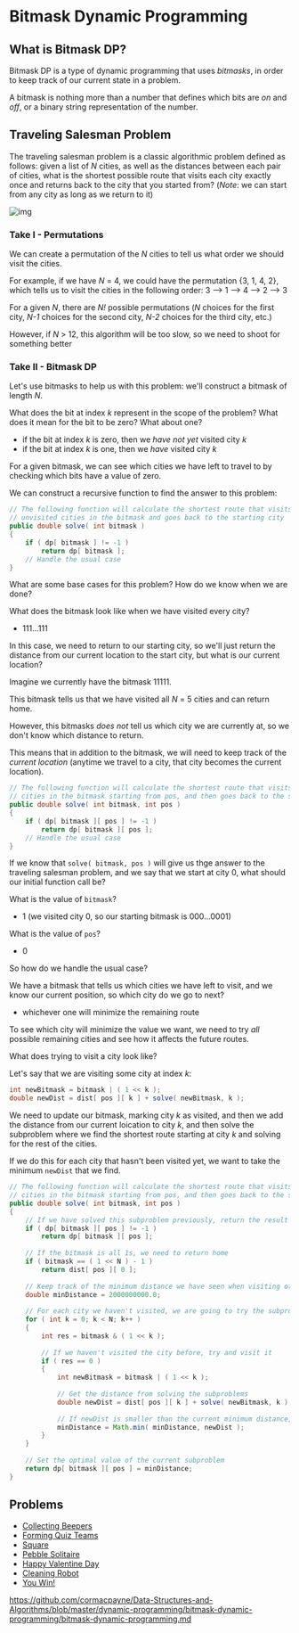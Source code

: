 # Bitmask Dynamic Programming

## What is Bitmask DP?

Bitmask DP is a type of dynamic programming that uses _bitmasks_, in order to keep track of our current state in a problem.

A bitmask is nothing more than a number that defines which bits are _on_ and _off_, or a binary string representation of the number.

## Traveling Salesman Problem

The traveling salesman problem is a classic algorithmic problem defined as follows: given a list of _N_ cities, as well as the distances between each pair of cities, what is the shortest possible route that visits each city exactly once and returns back to the city that you started from? (_Note_: we can start from any city as long as we return to it)

![img](https://upload.wikimedia.org/wikipedia/commons/thumb/1/11/GLPK_solution_of_a_travelling_salesman_problem.svg/240px-GLPK_solution_of_a_travelling_salesman_problem.svg.png)

### Take I - Permutations

We can create a permutation of the _N_ cities to tell us what order we should visit the cities.

For example, if we have _N_ = 4, we could have the permutation {3, 1, 4, 2}, which tells us to visit the cities in the following order: 3 --> 1 --> 4 --> 2 --> 3

For a given _N_, there are _N!_ possible permutations (_N_ choices for the first city, _N-1_ choices for the second city, _N-2_ choices for the third city, etc.)

However, if _N_ > 12, this algorithm will be too slow, so we need to shoot for something better

### Take II - Bitmask DP

Let's use bitmasks to help us with this problem: we'll construct a bitmask of length _N_.

What does the bit at index _k_ represent in the scope of the problem? What does it mean for the bit to be zero? What about one?
- if the bit at index _k_ is zero, then we _have not yet_ visited city _k_
- if the bit at index _k_ is one, then we _have_ visited city _k_

For a given bitmask, we can see which cities we have left to travel to by checking which bits have a value of zero.

We can construct a recursive function to find the answer to this problem:

```java
// The following function will calculate the shortest route that visits all
// unvisited cities in the bitmask and goes back to the starting city
public double solve( int bitmask )
{
    if ( dp[ bitmask ] != -1 )
        return dp[ bitmask ];
    // Handle the usual case
}
```

What are some base cases for this problem? How do we know when we are done?

What does the bitmask look like when we have visited every city?
- 111...111

In this case, we need to return to our starting city, so we'll just return the distance from our current location to the start city, but what is our current location?

Imagine we currently have the bitmask 11111.

This bitmask tells us that we have visited all _N_ = 5 cities and can return home.

However, this bitmasks _does not_ tell us which city we are currently at, so we don't know which distance to return.

This means that in addition to the bitmask, we will need to keep track of the _current location_ (anytime we travel to a city, that city becomes the current location).

```java
// The following function will calculate the shortest route that visits all unvisited
// cities in the bitmask starting from pos, and then goes back to the starting city
public double solve( int bitmask, int pos )
{
    if ( dp[ bitmask ][ pos ] != -1 )
        return dp[ bitmask ][ pos ];
    // Handle the usual case
}
```

If we know that `solve( bitmask, pos )` will give us thge answer to the traveling salesman problem, and we say that we start at city 0, what should our initial function call be?

What is the value of `bitmask`?
- 1 (we visited city 0, so our starting bitmask is 000...0001)

What is the value of `pos`?
- 0

So how do we handle the usual case?

We have a bitmask that tells us which cities we have left to visit, and we know our current position, so which city do we go to next?
- whichever one will minimize the remaining route

To see which city will minimize the value we want, we need to try _all_ possible remaining cities and see how it affects the future routes.

What does trying to visit a city look like?

Let's say that we are visiting some city at index _k_:

```java
int newBitmask = bitmask | ( 1 << k );
double newDist = dist[ pos ][ k ] + solve( newBitmask, k );
```

We need to update our bitmask, marking city _k_ as visited, and then we add the distance from our current loication to city _k_, and then solve the subproblem where we find the shortest route starting at city _k_ and solving for the rest of the cities.

If we do this for each city that hasn't been visited yet, we want to take the minimum `newDist` that we find.

```java
// The following function will calculate the shortest route that visits all unvisited
// cities in the bitmask starting from pos, and then goes back to the starting city
public double solve( int bitmask, int pos )
{
    // If we have solved this subproblem previously, return the result that was recorded
    if ( dp[ bitmask ][ pos ] != -1 )
        return dp[ bitmask ][ pos ];
        
    // If the bitmask is all 1s, we need to return home    
    if ( bitmask == ( 1 << N ) - 1 )
        return dist[ pos ][ 0 ];
       
    // Keep track of the minimum distance we have seen when visiting other cities
    double minDistance = 2000000000.0;
    
    // For each city we haven't visited, we are going to try the subproblem that arises from visiting it
    for ( int k = 0; k < N; k++ )
    {
        int res = bitmask & ( 1 << k );
        
        // If we haven't visited the city before, try and visit it
        if ( res == 0 )
        {
            int newBitmask = bitmask | ( 1 << k );
            
            // Get the distance from solving the subproblems
            double newDist = dist[ pos ][ k ] + solve( newBitmask, k );
            
            // If newDist is smaller than the current minimum distance, we will override it here
            minDistance = Math.min( minDistance, newDist );
        }
    }
    
    // Set the optimal value of the current subproblem
    return dp[ bitmask ][ pos ] = minDistance;
}
```

## Problems

- [Collecting Beepers](https://uva.onlinejudge.org/index.php?option=onlinejudge&page=show_problem&problem=1437)
- [Forming Quiz Teams](https://uva.onlinejudge.org/index.php?option=onlinejudge&page=show_problem&problem=1852)
- [Square](https://uva.onlinejudge.org/index.php?option=onlinejudge&page=show_problem&problem=1305)
- [Pebble Solitaire](https://uva.onlinejudge.org/index.php?option=com_onlinejudge&Itemid=8&page=show_problem&problem=1592)
- [Happy Valentine Day](http://www.spoj.com/problems/A_W_S_N/)
- [Cleaning Robot](http://www.spoj.com/problems/CLEANRBT/)
- [You Win!](http://www.spoj.com/problems/YOUWIN/)



https://github.com/cormacpayne/Data-Structures-and-Algorithms/blob/master/dynamic-programming/bitmask-dynamic-programming/bitmask-dynamic-programming.md
